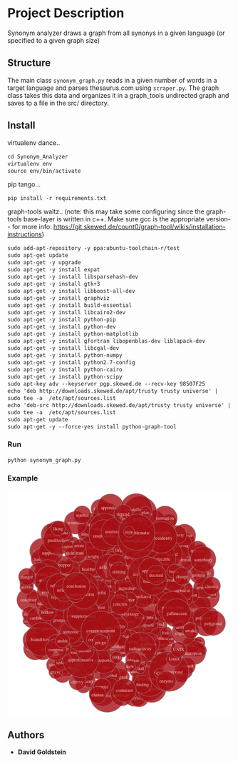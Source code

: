 # Project Description

Synonym analyzer draws a graph from all synonys in a given language (or specified to a given graph size)

## Structure

The main class ```synonym_graph.py``` reads in a given number of words in a target language and parses thesaurus.com using ```scraper.py```. The graph class takes this data and organizes it in a graph_tools undirected graph and saves to a file in the src/ directory.

## Install

virtualenv dance..
```
cd Synonym_Analyzer
virtualenv env
source env/bin/activate
```

pip tango...
```
pip install -r requirements.txt
```

graph-tools waltz..
(note: this may take some configuring since the graph-tools base-layer is written in c++. Make sure gcc is the appropriate version-- for more info: https://git.skewed.de/count0/graph-tool/wikis/installation-instructions)
```
sudo add-apt-repository -y ppa:ubuntu-toolchain-r/test
sudo apt-get update
sudo apt-get -y upgrade
sudo apt-get -y install expat
sudo apt-get -y install libsparsehash-dev
sudo apt-get -y install gtk+3
sudo apt-get -y install libboost-all-dev
sudo apt-get -y install graphviz
sudo apt-get -y install build-essential
sudo apt-get -y install libcairo2-dev
sudo apt-get -y install python-pip
sudo apt-get -y install python-dev
sudo apt-get -y install python-matplotlib
sudo apt-get -y install gfortran libopenblas-dev liblapack-dev
sudo apt-get -y install libcgal-dev
sudo apt-get -y install python-numpy
sudo apt-get -y install python2.7-config
sudo apt-get -y install python-cairo
sudo apt-get -y install python-scipy
sudo apt-key adv --keyserver pgp.skewed.de --recv-key 98507F25
echo 'deb http://downloads.skewed.de/apt/trusty trusty universe' | sudo tee -a  /etc/apt/sources.list
echo 'deb-src http://downloads.skewed.de/apt/trusty trusty universe' | sudo tee -a  /etc/apt/sources.list
sudo apt-get update
sudo apt-get -y --force-yes install python-graph-tool
```

### Run

```
python synonym_graph.py
```
### Example


![Alt text](https://github.com/dgoldstein1/Synonym_Analyzer/blob/master/src/graph%20of%20synonmys%20in%20ENGLISH%20base%20size-10%20span-3.png "Graph of a few english synonym clusters of span = 3")


## Authors

* **David Goldstein** 

